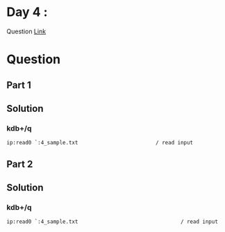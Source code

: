 # Day 4 : 

Question [Link](https://adventofcode.com/2023/day/4) 

# Question
## Part 1

## Solution
### kdb+/q
```
ip:read0 `:4_sample.txt                         / read input
```
## Part 2

## Solution
### kdb+/q
```
ip:read0 `:4_sample.txt                                 / read input
```